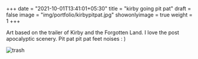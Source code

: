 +++
date = "2021-10-01T13:41:01+05:30"
title = "kirby going pit pat"
draft = false
image = "img/portfolio/kirbypitpat.jpg"
showonlyimage = true
weight = 1
+++

Art based on the trailer of Kirby and the Forgotten Land. I love the post apocalyptic scenery. Pit pat pit pat feet noises : )

![trash](/img/portfolio/kirbypitpat.jpg)
